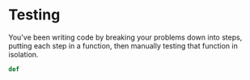 # Testing
You've been writing code by breaking your problems down into steps, putting each step in a function, then manually testing that function in isolation.
```python
def 
```

